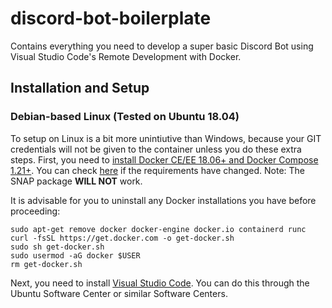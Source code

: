 # discord-bot-boilerplate
Contains everything you need to develop a super basic Discord Bot using Visual Studio Code's Remote Development with Docker.

## Installation and Setup

### Debian-based Linux (Tested on Ubuntu 18.04)

To setup on Linux is a bit more unintiutive than Windows, because your GIT credentials will not be given to the container unless you do these extra steps.
First, you need to [install Docker CE/EE 18.06+ and Docker Compose 1.21+](https://docs.docker.com/engine/install/debian/#install-using-the-convenience-script). You can check [here](https://code.visualstudio.com/docs/remote/containers#_system-requirements) if the requirements have changed. 
Note: The SNAP package **WILL NOT** work.

It is advisable for you to uninstall any Docker installations you have before proceeding:
```
sudo apt-get remove docker docker-engine docker.io containerd runc
curl -fsSL https://get.docker.com -o get-docker.sh
sudo sh get-docker.sh
sudo usermod -aG docker $USER
rm get-docker.sh
```
Next, you need to install [Visual Studio Code](https://code.visualstudio.com/download). You can do this through the Ubuntu Software Center or similar Software Centers.

